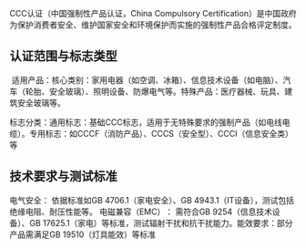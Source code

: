 CCC认证（中国强制性产品认证，China Compulsory Certification）是中国政府为保护消费者安全、维护国家安全和环境保护而实施的强制性产品合格评定制度。

## 认证范围与标志类型​​
​​
适用产品​​：
​​核心类别​​：家用电器（如空调、冰箱）、信息技术设备（如电脑）、汽车（轮胎、安全玻璃）、照明设备、防爆电气等。
​​特殊产品​​：医疗器械、玩具、建筑安全玻璃等。

​​标志分类​​：
​​通用标志​​：基础CCC标志，适用于无特殊要求的强制产品（如电线电缆）。
​​专用标志​​：如CCCF（消防产品）、CCCS（安全型）、CCCI（信息安全类）等

## 技术要求与测试标准​​
​​电气安全​​：
依据标准如GB 4706.1（家电安全）、GB 4943.1（IT设备），测试包括绝缘电阻、耐压性能等。
​​电磁兼容（EMC）​​：
需符合GB 9254（信息技术设备）、GB 17625.1（家电）等标准，测试辐射干扰和抗干扰能力。
​​能效要求​​：部分产品需满足GB 19510（灯具能效）等标准

